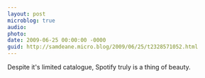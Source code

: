 ```yaml
---
layout: post
microblog: true
audio: 
photo: 
date: 2009-06-25 00:00:00 -0000
guid: http://samdeane.micro.blog/2009/06/25/t2328571052.html
---
```

Despite it's limited catalogue, Spotify truly is a thing of beauty.
